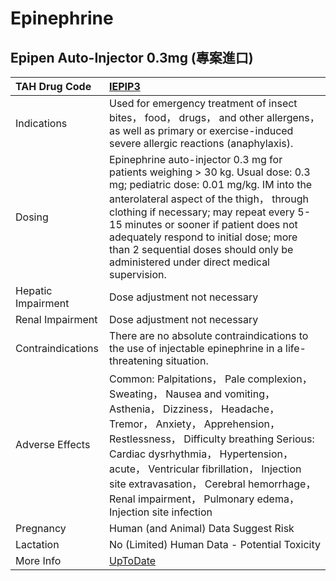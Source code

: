# Epinephrine

## Epipen Auto-Injector 0.3mg (專案進口)

| TAH Drug Code      | [IEPIP3](https://www.tahsda.org.tw/drugs/hissearch.php?drug_code=IEPIP3)                                                                                                                                                                                                                                                                                                                  |
|:-------------------|:------------------------------------------------------------------------------------------------------------------------------------------------------------------------------------------------------------------------------------------------------------------------------------------------------------------------------------------------------------------------------------------|
| Indications        | Used for emergency treatment of insect bites， food， drugs， and other allergens， as well as primary or exercise-induced severe allergic reactions (anaphylaxis).                                                                                                                                                                                                                       |
| Dosing             | Epinephrine auto-injector 0.3 mg for patients weighing > 30 kg. Usual dose: 0.3 mg; pediatric dose: 0.01 mg/kg. IM into the anterolateral aspect of the thigh， through clothing if necessary; may repeat every 5-15 minutes or sooner if patient does not adequately respond to initial dose; more than 2 sequential doses should only be administered under direct medical supervision. |
| Hepatic Impairment | Dose adjustment not necessary                                                                                                                                                                                                                                                                                                                                                             |
| Renal Impairment   | Dose adjustment not necessary                                                                                                                                                                                                                                                                                                                                                             |
| Contraindications  | There are no absolute contraindications to the use of injectable epinephrine in a life-threatening situation.                                                                                                                                                                                                                                                                             |
| Adverse Effects    | Common: Palpitations， Pale complexion， Sweating， Nausea and vomiting， Asthenia， Dizziness， Headache， Tremor， Anxiety， Apprehension， Restlessness， Difficulty breathing Serious: Cardiac dysrhythmia， Hypertension， acute， Ventricular fibrillation， Injection site extravasation， Cerebral hemorrhage， Renal impairment， Pulmonary edema， Injection site infection     |
| Pregnancy          | Human (and Animal) Data Suggest Risk                                                                                                                                                                                                                                                                                                                                                      |
| Lactation          | No (Limited) Human Data - Potential Toxicity                                                                                                                                                                                                                                                                                                                                              |
| More Info          | [UpToDate](https://www.uptodate.com/contents/epinephrine-adrenaline-drug-information)                                                                                                                                                                                                                                                                                                     |

